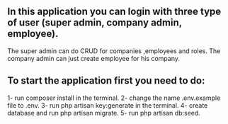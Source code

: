 ## In this application you can login with three type of user (super admin, company admin, employee).
The super admin can do CRUD for companies ,employees and roles. The company admin can just create employee for his company.
## To start the application first you need to do:
1- run composer install in the terminal.
2- change the name .env.example file to .env.
3- run php artisan key:generate in the terminal.
4- create database and run php artisan migrate.
5- run php artisan db:seed.
